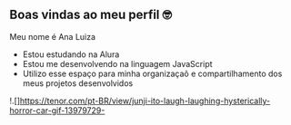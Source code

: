 ## Boas vindas ao meu perfil 🤓

Meu nome é Ana Luiza

- Estou estudando na Alura
- Estou me desenvolvendo na linguagem JavaScript
-  Utilizo esse espaço para minha organizaçaõ e compartilhamento dos meus projetos desenvolvidos

 
!.[]https://tenor.com/pt-BR/view/junji-ito-laugh-laughing-hysterically-horror-car-gif-13979729-
